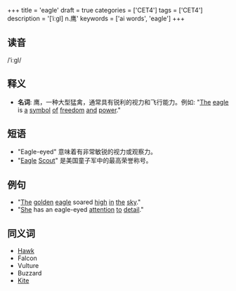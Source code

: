 +++
title = 'eagle'
draft = true
categories = ['CET4']
tags = ['CET4']
description = '[ˈiːgl] n.鹰'
keywords = ['ai words', 'eagle']
+++

## 读音
/ˈiːɡl/

## 释义
- **名词**: 鹰，一种大型猛禽，通常具有锐利的视力和飞行能力。例如: "[The](/zh/post/the/) [eagle](/zh/post/eagle/) is [a](/zh/post/a/) [symbol](/zh/post/symbol/) [of](/zh/post/of/) [freedom](/zh/post/freedom/) [and](/zh/post/and/) [power](/zh/post/power/)."

## 短语
- "Eagle-eyed" 意味着有非常敏锐的视力或观察力。
- "[Eagle](/zh/post/eagle/) [Scout](/zh/post/scout/)" 是美国童子军中的最高荣誉称号。

## 例句
- "[The](/zh/post/the/) [golden](/zh/post/golden/) [eagle](/zh/post/eagle/) soared [high](/zh/post/high/) [in](/zh/post/in/) [the](/zh/post/the/) [sky](/zh/post/sky/)."
- "[She](/zh/post/she/) has an eagle-eyed [attention](/zh/post/attention/) [to](/zh/post/to/) [detail](/zh/post/detail/)."

## 同义词
- [Hawk](/zh/post/hawk/)
- Falcon
- Vulture
- Buzzard
- [Kite](/zh/post/kite/)
